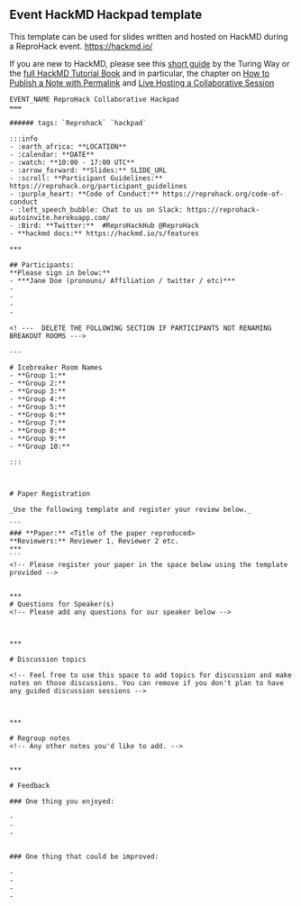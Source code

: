 ## Event HackMD Hackpad template

This template can be used for slides written and hosted on HackMD during a ReproHack event. <https://hackmd.io/>


If you are new to HackMD, please see this [short guide](https://hackmd.io/@turingway/hackmd-guide) by the Turing Way or the [full HackMD Tutorial Book](https://hackmd.io/c/tutorials/%2Fs%2Ftutorials) and in particular, the chapter on [How to Publish a Note with Permalink](https://hackmd.io/c/tutorials/%2Fs%2Fhow-to-publish-note) and [Live Hosting a Collaborative Session](https://hackmd.io/c/tutorials/%2Fs%2Flive-hosting)

    EVENT_NAME ReproHack Collaborative Hackpad
    ===

    ###### tags: `Reprohack` `hackpad`

    :::info
    - :earth_africa: **LOCATION**
    - :calendar: **DATE**
    - :watch: **10:00 - 17:00 UTC**
    - :arrow_forward: **Slides:** SLIDE_URL
    - :scroll: **Participant Guidelines:** https://reprohack.org/participant_guidelines
    - :purple_heart: **Code of Conduct:** https://reprohack.org/code-of-conduct
    - :left_speech_bubble: Chat to us on Slack: https://reprohack-autoinvite.herokuapp.com/
    - :Bird: **Twitter:**  #ReproHackHub @ReproHack
    - **hackmd docs:** https://hackmd.io/s/features

    ***

    ## Participants:
    **Please sign in below:**
    - ***Jane Doe (pronouns/ Affiliation / twitter / etc)***
    - 
    - 
    - 
    - 

    <! ---  DELETE THE FOLLOWING SECTION IF PARTICIPANTS NOT RENAMING BREAKOUT ROOMS --->
    
    ---

    # Icebreaker Room Names
    - **Group 1:** 
    - **Group 2:** 
    - **Group 3:**  
    - **Group 4:** 
    - **Group 5:** 
    - **Group 6:**  
    - **Group 7:**
    - **Group 8:**
    - **Group 9:**
    - **Group 10:**

    :::



    # Paper Registration

    _Use the following template and register your review below._

    ```
    ### **Paper:** <Title of the paper reproduced>
    **Reviewers:** Reviewer 1, Reviewer 2 etc.
    ***
    ```
    <!-- Please register your paper in the space below using the template provided -->


    ***
    # Questions for Speaker(s)
    <!-- Please add any questions for our speaker below -->



    ***

    # Discussion topics 

    <!-- Feel free to use this space to add topics for discussion and make notes on those discussions. You can remove if you don't plan to have any guided discussion sessions -->



    ***

    # Regroup notes 
    <!-- Any other notes you'd like to add. -->


    ***

    # Feedback

    ### One thing you enjoyed:

    - 
    - 
    -  


    ### One thing that could be improved:

    - 
    - 
    - 
    - 
